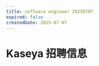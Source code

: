 ```yaml
---
title: software engineer 20250707
expired: false
createdDate: 2025-07-07
---
```


# Kaseya 招聘信息

<JobPostingTable job-posting-json-path="kaseya/data/software-engineer-20250707" />